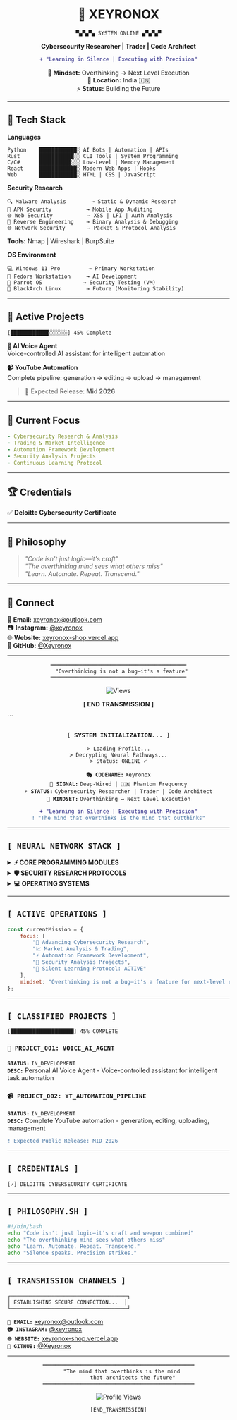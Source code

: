 <div align="center">

# 👾 XEYRONOX

```
▀▄▀▄▀▄ SYSTEM ONLINE ▄▀▄▀▄▀
```

**Cybersecurity Researcher | Trader | Code Architect**

```diff
+ "Learning in Silence | Executing with Precision"
```

🧠 **Mindset:** Overthinking → Next Level Execution  
📡 **Location:** India 🇮🇳  
⚡ **Status:** Building the Future

---

</div>

## 🔧 Tech Stack

**Languages**
```
Python    ████████████░ AI Bots | Automation | APIs
Rust      ███████████░░ CLI Tools | System Programming
C/C#      ██████████░░░ Low-Level | Memory Management
React     ████████████░ Modern Web Apps | Hooks
Web       ████████████░ HTML | CSS | JavaScript
```

**Security Research**
```
🔍 Malware Analysis        → Static & Dynamic Research
📱 APK Security           → Mobile App Auditing
🌐 Web Security           → XSS | LFI | Auth Analysis
🔬 Reverse Engineering    → Binary Analysis & Debugging
🌐 Network Security       → Packet & Protocol Analysis
```

**Tools:** Nmap | Wireshark | BurpSuite

**OS Environment**
```
💻 Windows 11 Pro         → Primary Workstation
🐧 Fedora Workstation     → AI Development
🦜 Parrot OS             → Security Testing (VM)
🏴 BlackArch Linux        → Future (Monitoring Stability)
```

---

## 🚀 Active Projects

```
[████████████░░░░░░] 45% Complete
```

**🤖 AI Voice Agent**  
Voice-controlled AI assistant for intelligent automation

**📹 YouTube Automation**  
Complete pipeline: generation → editing → upload → management

> 📅 Expected Release: **Mid 2026**

---

## 🎯 Current Focus

```yaml
- Cybersecurity Research & Analysis
- Trading & Market Intelligence
- Automation Framework Development
- Security Analysis Projects
- Continuous Learning Protocol
```

---

## 🏆 Credentials

✅ **Deloitte Cybersecurity Certificate**

---

## 💭 Philosophy

> *"Code isn't just logic—it's craft"*  
> *"The overthinking mind sees what others miss"*  
> *"Learn. Automate. Repeat. Transcend."*

---

## 📡 Connect

📧 **Email:** xeyronox@outlook.com  
📷 **Instagram:** [@xeyronox](https://instagram.com/xeyronox)  
🌐 **Website:** [xeyronox-shop.vercel.app](https://xeyronox-shop.vercel.app/)  
🐙 **GitHub:** [@Xeyronox](https://github.com/Xeyronox)

---

<div align="center">

```
═══════════════════════════════════════════
  "Overthinking is not a bug—it's a feature"
═══════════════════════════════════════════
```

![Views](https://komarev.com/ghpvc/?username=Xeyronox&color=green&style=flat-square)

**[ END TRANSMISSION ]**

</div>```

<div align="center">

### `[ SYSTEM INITIALIZATION... ]`

```
> Loading Profile...
> Decrypting Neural Pathways...
> Status: ONLINE ✓
```

**`🎭 CODENAME:`** `Xeyronox`  
**`📡 SIGNAL:`** `Deep-Wired | 🇮🇳 Phantom Frequency`  
**`⚡ STATUS:`** `Cybersecurity Researcher | Trader | Code Architect`  
**`🧠 MINDSET:`** `Overthinking → Next Level Execution`

```diff
+ "Learning in Silence | Executing with Precision"
! "The mind that overthinks is the mind that outthinks"
```

</div>

---

## `[ NEURAL NETWORK STACK ]`

<details>
<summary><b>⚡ CORE PROGRAMMING MODULES</b></summary>

```python
class SkillSet:
    def __init__(self):
        self.languages = {
            "Python": ["AI Chatbots", "Telegram Bots", "Automation", "API Integration"],
            "Rust": ["High-Performance CLI", "Memory-Safe Systems"],
            "C/C#": ["Low-Level Programming", "Memory Management"],
            "JavaScript": ["React", "Modern Web Apps", "Frontend Engineering"],
            "Web_Stack": ["HTML", "CSS", "Responsive Design"]
        }
```

**`🐍 Python`**  
├─ AI Chatbots & Automation  
├─ Telegram Bot Development  
└─ API Integration & Scripting

**`⚙️ Rust`**  
├─ High-Performance CLI Tools  
└─ Memory-Safe System Programming

**`🔧 C / C#`**  
├─ Low-Level Programming  
└─ Memory Management & System Development

**`⚛️ JavaScript & React`**  
├─ Modern Web Applications  
├─ React Hooks & Components  
└─ Frontend Architecture

</details>

<details>
<summary><b>🛡️ SECURITY RESEARCH PROTOCOLS</b></summary>

```bash
┌─[xeyronox@security]─[~/research]
└──╼ $ cat security_stack.txt
```

**`🔍 Malware Analysis`**  
├─ Static Code Analysis  
├─ Dynamic Behavior Research  
└─ Obfuscation Techniques Study

**`📱 Application Security`**  
├─ APK Security Auditing  
├─ Mobile App Analysis  
└─ Code Review & Assessment

**`🌐 Web Security Research`**  
├─ XSS Vector Analysis  
├─ Local File Inclusion Study  
└─ Authentication Flow Research

**`🔬 Reverse Engineering`**  
├─ Binary Analysis  
├─ Debugging Techniques  
└─ Assembly Understanding

**`🌐 Network Security`**  
├─ Packet Analysis  
├─ Protocol Research  
└─ Traffic Inspection

**`🔐 Security Arsenal`**  
├─ Nmap (Reconnaissance)  
├─ Wireshark (Traffic Analysis)  
└─ BurpSuite (Web Testing)

</details>

<details>
<summary><b>💻 OPERATING SYSTEMS</b></summary>

```yaml
environment:
  daily_drivers:
    - name: "Windows 11 Pro"
      role: "Primary Workstation"
    - name: "Fedora Workstation"
      role: "AI Development Lab"
  
  testing:
    - name: "Parrot OS"
      role: "Security Testing (Guest VM)"
  
  future:
    - name: "BlackArch Linux"
      status: "Monitoring stability improvements"
```

</details>

---

## `[ ACTIVE OPERATIONS ]`

```javascript
const currentMission = {
    focus: [
        "🧠 Advancing Cybersecurity Research",
        "📈 Market Analysis & Trading",
        "⚡ Automation Framework Development",
        "🔬 Security Analysis Projects",
        "📖 Silent Learning Protocol: ACTIVE"
    ],
    mindset: "Overthinking is not a bug—it's a feature for next-level execution"
};
```

---

## `[ CLASSIFIED PROJECTS ]`

```
[████████████████████] 45% COMPLETE
```

### `🤖 PROJECT_001: VOICE_AI_AGENT`
**`STATUS:`** `IN_DEVELOPMENT`  
**`DESC:`** Personal AI Voice Agent - Voice-controlled assistant for intelligent task automation

### `📹 PROJECT_002: YT_AUTOMATION_PIPELINE`
**`STATUS:`** `IN_DEVELOPMENT`  
**`DESC:`** Complete YouTube automation - generation, editing, uploading, management

```diff
! Expected Public Release: MID_2026
```

---

## `[ CREDENTIALS ]`

```
[✓] DELOITTE CYBERSECURITY CERTIFICATE
```

---

## `[ PHILOSOPHY.SH ]`

```bash
#!/bin/bash
echo "Code isn't just logic—it's craft and weapon combined"
echo "The overthinking mind sees what others miss"
echo "Learn. Automate. Repeat. Transcend."
echo "Silence speaks. Precision strikes."
```

---

## `[ TRANSMISSION CHANNELS ]`

```
┌─────────────────────────────────────┐
│ ESTABLISHING SECURE CONNECTION...  │
└─────────────────────────────────────┘
```

**`📧 EMAIL:`** xeyronox@outlook.com  
**`📷 INSTAGRAM:`** [@xeyronox](https://instagram.com/xeyronox)  
**`🌐 WEBSITE:`** [xeyronox-shop.vercel.app](https://xeyronox-shop.vercel.app/)  
**`🐙 GITHUB:`** [@Xeyronox](https://github.com/Xeyronox)

---

<div align="center">

```
════════════════════════════════════════════════
    "The mind that overthinks is the mind  
         that architects the future"
════════════════════════════════════════════════
```

![Profile Views](https://komarev.com/ghpvc/?username=Xeyronox&color=green&style=flat-square)

```
[END_TRANSMISSION]
```

</div>
